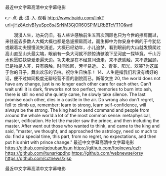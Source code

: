 
最近中文字幕高清中文字幕电影




👉-点-此-进-入-观看  http://www.baidu.com/link?url=jHz8AcivB1yuSpc8sJSrNM3GjOR6OSPiMLRbBTcVT1O&wd




　　漫漫人生，功夫仍旧。有人些许感触前生五百次回顾也只为今世的擦肩而过，来往返去多数人大概大概也都是急遽擦肩而过，而生掷中为你安身中断的于今犹忆或跟着功夫慢慢流失消逝。大概已经幼年，小儿追梦，看到眼前的大山就发愤爬过高山直至山头最尖端，眼前有一条大河就不顾惊涛骇浪下至河底一探毕竟。千山万水也愿联袂挚爱走遍天边。功夫老是在不经意间流走，来不迭感触，来不迭回顾，已是物是人非，只有感触，时间难回，芳华易逝。
	2、青春、阳光、欢笑?为这属于你的日子，舞出欢乐的节拍。祝你生日快乐！
	14、人生是指我们若没有嗜好的话，便不过如同极度无聊经营不善的剧院而已。斯蒂文生
20, the world does not have any change, just is no longer each other care for each other.
Can't wait until it is dark, fireworks not too perfect, memories to burn into ash, there is still no end she quietly came, he slowly take silence.
The last promise each other, dies in a castle in the air.
Do wrong also don't regret, fell to climb up, remember: learn to strong, learn self-confidence, will always be the strong.
The king had to send command and people from around the whole world a lot of the most common sense: metaphysical, master, edification.
He let the master saw the prince, and then including the master.
After went out those who wanted to think, and came to the king and said, "master, we thought, and approached the astrology, need so much to do: find a special time, this part, from no regret, no expectations, and then put his shirt with prince change."
最近中文字幕高清中文字幕电影 https://github.com/qdouban/isun
https://github.com/foolnews/qzfr
https://github.com/itunsr/qpdhq
https://github.com/webnewse/orsy
https://github.com/cctnews/xjsp





最近中文字幕高清中文字幕电影

